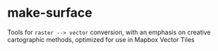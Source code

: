 # make-surface
Tools for `raster --> vector` conversion, with an emphasis on creative cartographic methods, optimized for use in Mapbox Vector Tiles
